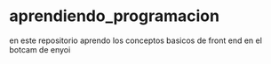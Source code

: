 # aprendiendo_programacion
en este repositorio aprendo los conceptos basicos de front end en el botcam de enyoi
